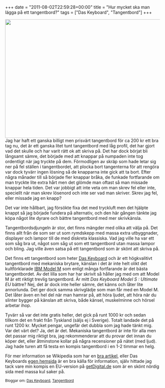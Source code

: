 +++
date = "2011-08-02T22:59:28+00:00"
title = "Hur mycket ska man lägga på ett tangentbord?"
tags = ["Das Keyboard", "Tangentbord"]
+++

[<img class="aligncenter size-full wp-image-1056" title="das_keyboard" src="/images/2011/08/mechanical_keyboard.jpg" alt="" width="920" height="385" />][1]Jag har haft ett ganska billigt men prisvärt tangentbord för ca 200 kr ett bra tag nu, det är ett ganska litet tunt tangentbord med låg profil, det har gjort vad det skulle och har varit rätt ok att skriva på. Det har dock börjat bli långsamt sämre, det började med att knappar på numpaden inte tog ordentligt när jag tryckte på dem. Förmodligen av skräp som hade letar sig ner på fel ställen i tangentbordet, att plocka bort tangenterna för att rengöra var dock tyvärr ingen lösning så de knapparna inte gick att ta bort. Efter några månader till så började fler knappar bråka, de funkade fortfarande om man tryckte lite extra hårt men det glömde man oftast så man missade knappar hela tiden. Det var jobbigt att inte veta om man skrev fel eller inte, speciellt när man skrev lösenord och inte ser vad man skriver. Skrev jag fel, eller missade jag en knapp?

Det var inte hållbart, jag försökte fixa det med tryckluft men det hjälpte knappt så jag började fundera på alternativ, och den här gången tänkte jag köpa något lite dyrare och bättre tangentbord med mer skrivkänsla.

Tangentbordsdjungeln är stor, det finns mängder med olika att välja på. Det finns allt från de som ser ut som rymdskepp med massa extra utbyggnader, displayer och lampor till de med diskreta klassiska. Vad jag ville ha var ett som såg bra ut, något som såg ut som ett tangentbord utan massa lampor och bling. Jag ville även satsa på ett tangentbord som är skönt att skriva på.

Det finns ett tangentbord som heter [Das Keyboard][2] och är ett högkvalitivt tangentbord med mekaniska brytare, känslan i det är inte helt olikt det kultförklarade [IBM Model M][3] som enligt många fortfarande är det bästa tangentbordet. Av det lilla som har har skrivit så håller jag med om att Model M är ett riktigt trevlig tangentbord. Är mitt *Das Keyboard Model S : Ultimate EU* bättre? Nej, det är dock inte heller sämre, det känns och låter lite annorlunda. Det ger dock samma skrivglädje som man får med en Model M. Det låter även en hel del när man hamrar på, att höra ljudet, att höra när du slinter bygger på känslan att skriva, både känsel, muskelminne och hörsel arbetar ihop.

Tyvärr så var det inte gratis heller, det gick på runt 1000 kr och sedan tillkom det en frakt från Tyskland (säljs ej i Sverige). Totalt landade det på runt 1200 kr. Mycket pengar, ungefär det dubbla som jag hade tänkt mig. Var det värt det? Ja, det är det. Mekaniska tangentbord är inte för alla men det passar mig riktigt bra, jag rekommenderar att du provar det innan du köper det, eller åtminstone kollar på några recensioner på nätet (med ljud). Jag hade turen att få testa en kompis tangentbord i en 1-2 timmar en helg.

För mer information se Wikipedia som har en [bra artikel][4], eller Das Keyboards [egen hemsida][2] är en bra källa för information, själv hittade jag tack vare min kompis en EU-version på [getDigital.de][5] som är en skönt nördig sida med massa kul saker på.

<small> <p class='technorati-tags'>
  Bloggar om: <a class='technorati-link' href='http://bloggar.se/om/Das+Keyboard' rel='tag' target='_self'>Das Keyboard</a>, <a class='technorati-link' href='http://bloggar.se/om/Tangentbord' rel='tag' target='_self'>Tangentbord</a>
</p></small>

 [1]: /images/2011/08/mechanical_keyboard.jpg
 [2]: http://www.daskeyboard.com/
 [3]: http://en.wikipedia.org/wiki/Model_M_keyboard
 [4]: http://en.wikipedia.org/wiki/Das_Keyboard
 [5]: http://www.getdigital.de/
